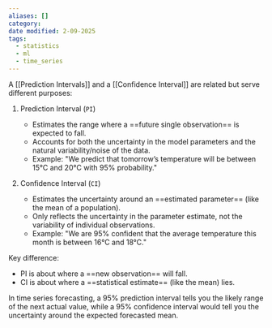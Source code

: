 ```yaml
---
aliases: []
category:
date modified: 2-09-2025
tags:
  - statistics
  - ml
  - time_series
---
```

A [[Prediction Intervals]] and a [[Confidence Interval]] are related but serve different purposes:

1. Prediction Interval (`PI`)
   * Estimates the range where a ==future single observation== is expected to fall.
   * Accounts for both the uncertainty in the model parameters and the natural variability/noise of the data.
   * Example: "We predict that tomorrow’s temperature will be between 15°C and 20°C with 95% probability."

1. Confidence Interval (`CI`)
   * Estimates the uncertainty around an ==estimated parameter== (like the mean of a population).
   * Only reflects the uncertainty in the parameter estimate, not the variability of individual observations.
   * Example: "We are 95% confident that the average temperature this month is between 16°C and 18°C."

Key difference:
* PI is about where a ==new observation== will fall.
* CI is about where a ==statistical estimate== (like the mean) lies.

In time series forecasting, a 95% prediction interval tells you the likely range of the next actual value, while a 95% confidence interval would tell you the uncertainty around the expected forecasted mean.
